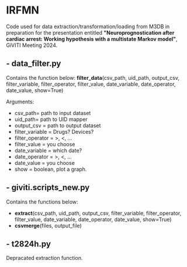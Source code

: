 # IRFMN
Code used for data extraction/transformation/loading from M3DB in preparation for the presentation entitled **"Neuroprognostication after cardiac arrest: Working hypothesis with a multistate Markov model"**, GiVITI Meeting 2024.

## - data_filter.py
Contains the function below:
**filter_data**(csv_path, uid_path, output_csv, filter_variable, filter_operator, filter_value, date_variable, date_operator, date_value, show=True)

Arguments:
- csv_path= path to input dataset
- uid_path= path to UID mapper
- output_csv = path to output dataset 
- filter_variable = Drugs? Devices?
- filter_operator = >, <, ...
- filter_value = you choose
- date_variable = which date?
- date_operator = >, <, ...
- date_value = you choose
- show = boolean, plot a graph.

## - giviti.scripts_new.py
Contains the functions below:
- **extract**(csv_path, uid_path, output_csv, filter_variable, filter_operator, filter_value, date_variable, date_operator, date_value, show=True)
- **csvmerge**(files, output_file)

## - t2824h.py
Depracated extraction function.
